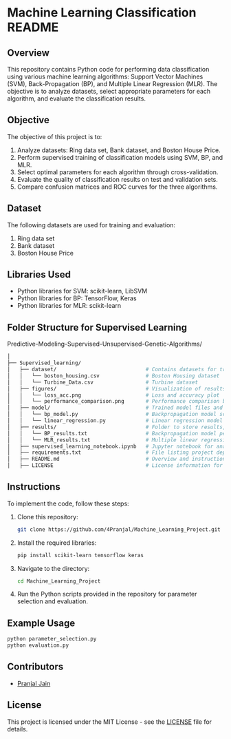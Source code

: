 # Machine Learning Classification README

## Overview

This repository contains Python code for performing data classification using various machine learning algorithms: Support Vector Machines (SVM), Back-Propagation (BP), and Multiple Linear Regression (MLR). The objective is to analyze datasets, select appropriate parameters for each algorithm, and evaluate the classification results.

## Objective

The objective of this project is to:

1. Analyze datasets: Ring data set, Bank dataset, and Boston House Price.
2. Perform supervised training of classification models using SVM, BP, and MLR.
3. Select optimal parameters for each algorithm through cross-validation.
4. Evaluate the quality of classification results on test and validation sets.
5. Compare confusion matrices and ROC curves for the three algorithms.

## Dataset

The following datasets are used for training and evaluation:

1. Ring data set
2. Bank dataset
3. Boston House Price

## Libraries Used

- Python libraries for SVM: scikit-learn, LibSVM
- Python libraries for BP: TensorFlow, Keras
- Python libraries for MLR: scikit-learn

## Folder Structure for Supervised Learning
Predictive-Modeling-Supervised-Unsupervised-Genetic-Algorithms/

```bash 
│
├── Supervised_learning/
│   ├── dataset/                             # Contains datasets for training models
│   │   └── boston_housing.csv               # Boston Housing dataset
│   │   └── Turbine_Data.csv                 # Turbine dataset
│   ├── figures/                             # Visualization of results
│   │   └── loss_acc.png                     # Loss and accuracy plot
│   │   └── performance_comparison.png       # Performance comparison between models
│   ├── model/                               # Trained model files and related scripts
│   │   └── bp_model.py                      # Backpropagation model script
│   │   └── linear_regression.py             # Linear regression model script
│   ├── results/                             # Folder to store results, reports, and metrics
│   │   └── BP_results.txt                   # Backpropagation model performance results
│   │   └── MLR_results.txt                  # Multiple linear regression performance results
│   ├── supervised_learning_notebook.ipynb   # Jupyter notebook for analysis and modeling
│   ├── requirements.txt                     # File listing project dependencies
│   ├── README.md                            # Overview and instructions for the project
│   ├── LICENSE                              # License information for the project

```

## Instructions

To implement the code, follow these steps:

1. Clone this repository:

   ```bash
   git clone https://github.com/4Pranjal/Machine_Learning_Project.git
   ```

2. Install the required libraries:

   ```bash
   pip install scikit-learn tensorflow keras
   ```

3. Navigate to the directory:

   ```bash
   cd Machine_Learning_Project
   ```

4. Run the Python scripts provided in the repository for parameter selection and evaluation.

 
## Example Usage

```bash
python parameter_selection.py
python evaluation.py
```

## Contributors

- [Pranjal Jain](https://github.com/4Pranjal)

## License

This project is licensed under the MIT License - see the [LICENSE](LICENSE) file for details.
